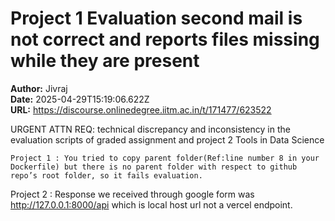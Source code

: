 # Project 1 Evaluation second mail is not correct and reports files missing while they are present

**Author:** Jivraj  
**Date:** 2025-04-29T15:19:06.622Z  
**URL:** https://discourse.onlinedegree.iitm.ac.in/t/171477/623522





URGENT ATTN REQ: technical discrepancy and inconsistency in the evaluation scripts of graded assignment and project 2 Tools in Data Science


    Project 1 : You tried to copy parent folder(Ref:line number 8 in your Dockerfile) but there is no parent folder with respect to github repo’s root folder, so it fails evaluation. 
Project 2 : Response we received through google form was http://127.0.0.1:8000/api which is local host url not a vercel endpoint.
  


